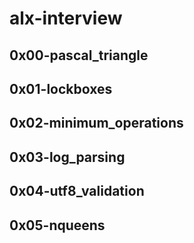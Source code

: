 # alx-interview

## 0x00-pascal_triangle
## 0x01-lockboxes
## 0x02-minimum_operations
## 0x03-log_parsing
## 0x04-utf8_validation
## 0x05-nqueens

